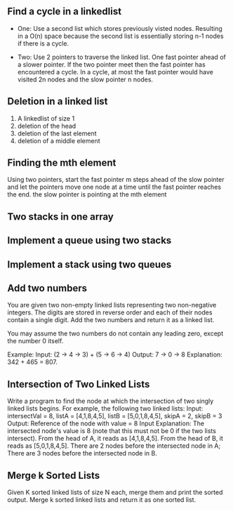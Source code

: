 ## Find a cycle in a linkedlist
- One: Use a second list which stores previously visted nodes.
Resulting in a O(n) space because the second list is essentially storing
n-1 nodes if there is a cycle.

- Two: Use 2 pointers to traverse the linked list. One fast pointer
ahead of a slower pointer. If the two pointer meet then the fast pointer
has encountered a cycle. In a cycle, at most the fast pointer would have visited 2n nodes
and the slow pointer n nodes.

## Deletion in a linked list
1) A linkedlist of size 1
2) deletion of the head
3) deletion of the last element
4) deletion of a middle element

## Finding the mth element
Using two pointers, start the fast pointer m steps ahead of the slow pointer and let the
pointers move one node at a time until the fast pointer reaches the end. the slow pointer
is pointing at the mth element

## Two stacks in one array

## Implement a queue using two stacks

## Implement a stack using two queues 

## Add two numbers
You are given two non-empty linked lists representing two non-negative integers. 
The digits are stored in reverse order and each of their nodes contain a single digit. 
Add the two numbers and return it as a linked list.

You may assume the two numbers do not contain any leading zero, except the number 0 itself.

Example:
Input: (2 -> 4 -> 3) + (5 -> 6 -> 4)
Output: 7 -> 0 -> 8
Explanation: 342 + 465 = 807.

## Intersection of Two Linked Lists
Write a program to find the node at which the intersection of two singly linked lists begins.
For example, the following two linked lists:
Input: intersectVal = 8, listA = [4,1,8,4,5], listB = [5,0,1,8,4,5], skipA = 2, skipB = 3
Output: Reference of the node with value = 8
Input Explanation: The intersected node's value is 8 (note that this must not be 0 if the 
two lists intersect). From the head of A, it reads as [4,1,8,4,5]. From the head of B, 
it reads as [5,0,1,8,4,5]. There are 2 nodes before the intersected node in A; 
There are 3 nodes before the intersected node in B.

## Merge k Sorted Lists
Given K sorted linked lists of size N each, merge them and print the sorted output.
Merge k sorted linked lists and return it as one sorted list.
